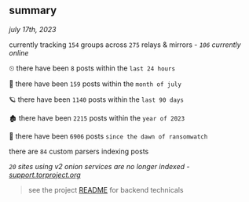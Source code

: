 
## summary
_july 17th, 2023_

currently tracking `154` groups across `275` relays & mirrors - _`106` currently online_

⏲ there have been `8` posts within the `last 24 hours`

🦈 there have been `159` posts within the `month of july`

🪐 there have been `1140` posts within the `last 90 days`

🏚 there have been `2215` posts within the `year of 2023`

🦕 there have been `6906` posts `since the dawn of ransomwatch`

there are `84` custom parsers indexing posts

_`20` sites using v2 onion services are no longer indexed - [support.torproject.org](https://support.torproject.org/onionservices/v2-deprecation/)_

> see the project [README](https://github.com/joshhighet/ransomwatch#ransomwatch--) for backend technicals
